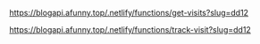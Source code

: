 https://blogapi.afunny.top/.netlify/functions/get-visits?slug=dd12

https://blogapi.afunny.top/.netlify/functions/track-visit?slug=dd12
